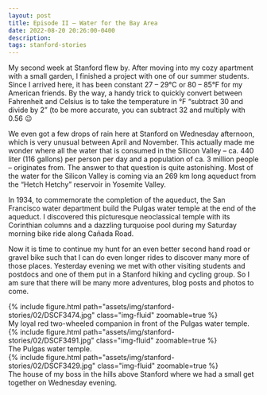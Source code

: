 ```yaml
---
layout: post
title: Episode II – Water for the Bay Area
date: 2022-08-20 20:26:00-0400
description:
tags: stanford-stories
---
```


My second week at Stanford flew by. After moving into my cozy apartment with a small garden, I finished a project with one of our summer students. Since I arrived here, it has been constant 27 – 29°C or 80 – 85°F for my American friends. By the way, a handy trick to quickly convert between Fahrenheit and Celsius is to take the temperature in °F “subtract 30 and divide by 2” (to be more accurate, you can subtract 32 and multiply with 0.56 😉

We even got a few drops of rain here at Stanford on Wednesday afternoon, which is very unusual between April and November. This actually made me wonder where all the water that is consumed in the Silicon Valley – ca. 440 liter (116 gallons) per person per day and a population of ca. 3 million people – originates from. The answer to that question is quite astonishing. Most of the water for the Silicon Valley is coming via an 269 km long aqueduct from the “Hetch Hetchy” reservoir in Yosemite Valley.

In 1934, to commemorate the completion of the aqueduct, the San Francisco water department build the Pulgas water temple at the end of the aqueduct. I discovered this picturesque neoclassical temple with its Corinthian columns and a dazzling turquoise pool during my Saturday morning bike ride along Cañada Road.

Now it is time to continue my hunt for an even better second hand road or gravel bike such that I can do even longer rides to discover many more of those places. Yesterday evening we met with other visiting students and postdocs and one of them put in a Stanford hiking and cycling group. So I am sure that there will be many more adventures, blog posts and photos to come. 

<div class="row mt-3">
    <div class="col-sm mt-3 mt-md-0">
        {% include figure.html path="assets/img/stanford-stories/02/DSCF3474.jpg" class="img-fluid" zoomable=true %}
    </div>
</div>
<div class="caption">
    My loyal red two-wheeled companion in front of the Pulgas water temple.
</div>


<div class="row mt-3">
    <div class="col-sm mt-3 mt-md-0">
        {% include figure.html path="assets/img/stanford-stories/02/DSCF3491.jpg" class="img-fluid" zoomable=true %}
    </div>
</div>
<div class="caption">
    The Pulgas water temple.
</div>


<div class="row mt-3">
    <div class="col-sm mt-3 mt-md-0">
        {% include figure.html path="assets/img/stanford-stories/02/DSCF3429.jpg" class="img-fluid" zoomable=true %}
    </div>
</div>
<div class="caption">
    The house of my boss in the hills above Stanford where we had a small get together on Wednesday evening.
</div>
